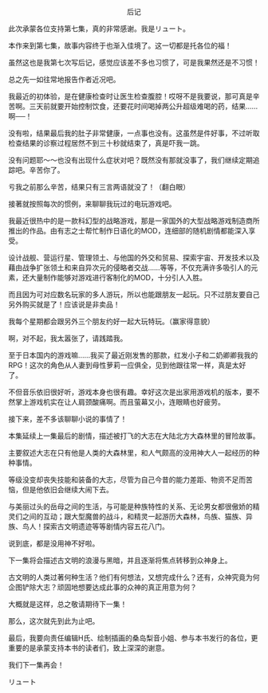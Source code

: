 <p align="center">后记</p>

此次承蒙各位支持第七集，真的非常感谢。我是リュート。

本作来到第七集，故事内容终于也渐入佳境了。这一切都是托各位的福！

虽然这也是我第七次写后记，感觉应该差不多也习惯了，可是我果然还是不习惯！

总之先一如往常地报告作者近况吧。

我最近的初体验，是在健康检查时让医生检查腹腔！哎呀不是我要说，那可真是辛苦啊。三天前就要开始控制饮食，还要花时间喝掉两公升超级难喝的药，结果……啊──！

没有啦，结果最后我的肚子非常健康，一点事也没有。这虽然是件好事，不过听取检查结果的诊察过程居然不到三十秒就结束了，真是吓我一跳。

没有问题耶～～也没有出现什么症状对吧？既然没有那就没事了，我们继续定期追踪吧。辛苦你了。

亏我之前那么辛苦，结果只有三言两语就没了！（翻白眼）

接著就按照每次的惯例，来聊聊我玩过的电玩游戏吧。

我最近很热中的是一款科幻型的战略游戏，那是一家国外的大型战略游戏制造商所推出的作品。由有志之士帮忙制作日语化的MOD，连细部的随机剧情都能深入享受。

设计战舰、营运行星、管理领土、与他国的外交和贸易、探索宇宙、开发技术以及藉由战争扩张领土和来自异次元的侵略者交战……等等，不仅充满许多吸引人的元素，还大量制作能够对游戏进行客制化的MOD，十分引人入胜。

而且因为可对应数名玩家的多人游玩，所以也能跟朋友一起玩。只不过朋友要自己另外购买就是了！应该说是非卖品！

我每个星期都会跟另外三个朋友约好一起大玩特玩。（赢家得意貌）

啊，对不起，我太嚣张了，请践踏我。

至于日本国内的游戏嘛……我买了最近刚发售的那款，红发小子和二奶卿卿我我的RPG！这次的角色从人妻到母性萝莉一应俱全，见到他跟往常一样，真是太好了。

不但音乐依旧很好听，游戏本身也很有趣。幸好这次是出家用游戏机的版本，要不然掌上游戏机实在让人肩颈酸痛啊。而且萤幕又小，连眼睛也好疲劳。

接下来，差不多该聊聊小说的事情了！

本集延续上一集最后的剧情，描述被打飞的大志在大陆北方大森林里的冒险故事。

主要叙述大志在只有他是人类的大森林里，和人气颇高的没用神大人一起经历的种种事情。

等级没变却丧失技能和装备的大志，尽管为自己今昔的能力差距、物资不足而苦恼，但是他依旧会继续大闹下去。

与美丽过头的岳母之间的生活，与可能是种族特性的关系、无论男女都很傲娇的精灵们之间的互动；跟大型魔兽的战斗，和精灵一起游历大森林，鸟族、猫族、异族、鸟人！探索古文明遗迹等等剧情内容五花八门。

说到底，都是没用神不好啦。

下一集将会描述古文明的浪漫与黑暗，并且逐渐将焦点转移到众神身上。

古文明的人类过著何种生活？他们有何想法，又想完成什么？还有，众神究竟为何企图铲除大志？顽固地想要达成此事的众神的真正用意为何？

大概就是这样，总之敬请期待下一集！

那么，这次就先到此为止吧。

最后，我要向责任编辑H氏、绘制插画的桑岛梨音小姐、参与本书发行的各位，更重要的是承蒙支持本书的读者们，致上深深的谢意。

我们下一集再会！

リュート

